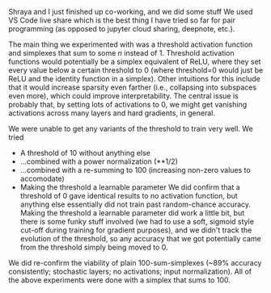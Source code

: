 Shraya and I just finished up co-working, and we did some stuff
We used VS Code live share which is the best thing I have tried so far for pair programming (as opposed to jupyter cloud sharing, deepnote, etc.).

The main thing we experimented with was a threshold activation function and simplexes that sum to some *n* instead of 1. Threshold activation functions would potentially be a simplex equivalent of ReLU, where they set every value below a certain threshold to 0 (where threshold=0 would just be ReLU and the identity function in a simplex). Other intuitions for this include that it would increase sparsity even farther (i.e., collapsing into subspaces even more), which could improve interpretability. The central issue is probably that, by setting lots of activations to 0, we might get vanishing activations across many layers and hard gradients, in general.

We were unable to get any variants of the threshold to train very well. We tried
 - A threshold of 10 without anything else
 - ...combined with a power normalization (**1/2)
 - ...combined with a re-summing to 100 (increasing non-zero values to accomodate)
 - Making the threshold a learnable parameter
We did confirm that a threshold of 0 gave identical results to no activation function, but anything else essentially did not train past random-chance accuracy. Making the threshold a learnable parameter did work a little bit, but there is some funky stuff involved (we had to use a soft, sigmoid style cut-off during training for gradient purposes), and we didn't track the evolution of the threshold, so any accuracy that we got potentially came from the threshold simply being moved to 0.

We did re-confirm the viability of plain 100-sum-simplexes (~89% accuracy consistently; stochastic layers; no activations; input normalization). All of the above experiments were done with a simplex that sums to 100.